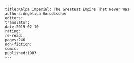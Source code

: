 
    ---
    title:Kalpa Imperial: The Greatest Empire That Never Was
    authors:Angélica Gorodischer
    editors:
    translator:
    date:2019-02-10
    rating:
    re-read:
    pages:246
    non-fiction:
    comic:
    published:1983
    ---

    